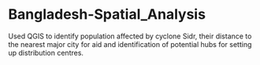 # Bangladesh-Spatial_Analysis
Used QGIS to identify population affected by cyclone Sidr, their distance to the nearest major city for aid and identification of potential hubs for setting up distribution centres. 
